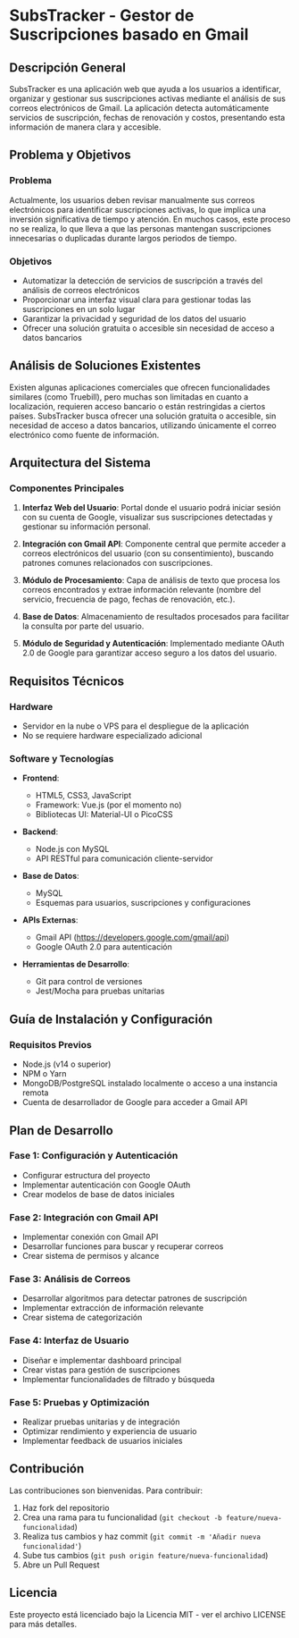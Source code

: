 # SubsTracker - Gestor de Suscripciones basado en Gmail

## Descripción General
SubsTracker es una aplicación web que ayuda a los usuarios a identificar, organizar y gestionar sus suscripciones activas mediante el análisis de sus correos electrónicos de Gmail. La aplicación detecta automáticamente servicios de suscripción, fechas de renovación y costos, presentando esta información de manera clara y accesible.

## Problema y Objetivos

### Problema
Actualmente, los usuarios deben revisar manualmente sus correos electrónicos para identificar suscripciones activas, lo que implica una inversión significativa de tiempo y atención. En muchos casos, este proceso no se realiza, lo que lleva a que las personas mantengan suscripciones innecesarias o duplicadas durante largos periodos de tiempo.

### Objetivos
- Automatizar la detección de servicios de suscripción a través del análisis de correos electrónicos
- Proporcionar una interfaz visual clara para gestionar todas las suscripciones en un solo lugar
- Garantizar la privacidad y seguridad de los datos del usuario
- Ofrecer una solución gratuita o accesible sin necesidad de acceso a datos bancarios

## Análisis de Soluciones Existentes
Existen algunas aplicaciones comerciales que ofrecen funcionalidades similares (como Truebill), pero muchas son limitadas en cuanto a localización, requieren acceso bancario o están restringidas a ciertos países. SubsTracker busca ofrecer una solución gratuita o accesible, sin necesidad de acceso a datos bancarios, utilizando únicamente el correo electrónico como fuente de información.

## Arquitectura del Sistema

### Componentes Principales
1. **Interfaz Web del Usuario**: Portal donde el usuario podrá iniciar sesión con su cuenta de Google, visualizar sus suscripciones detectadas y gestionar su información personal.

2. **Integración con Gmail API**: Componente central que permite acceder a correos electrónicos del usuario (con su consentimiento), buscando patrones comunes relacionados con suscripciones.

3. **Módulo de Procesamiento**: Capa de análisis de texto que procesa los correos encontrados y extrae información relevante (nombre del servicio, frecuencia de pago, fechas de renovación, etc.).

4. **Base de Datos**: Almacenamiento de resultados procesados para facilitar la consulta por parte del usuario.

5. **Módulo de Seguridad y Autenticación**: Implementado mediante OAuth 2.0 de Google para garantizar acceso seguro a los datos del usuario.

## Requisitos Técnicos

### Hardware
- Servidor en la nube o VPS para el despliegue de la aplicación
- No se requiere hardware especializado adicional

### Software y Tecnologías
- **Frontend**: 
  - HTML5, CSS3, JavaScript 
  - Framework: Vue.js (por el momento no)
  - Bibliotecas UI: Material-UI o PicoCSS

- **Backend**: 
  - Node.js con MySQL
  - API RESTful para comunicación cliente-servidor

- **Base de Datos**: 
  - MySQL
  - Esquemas para usuarios, suscripciones y configuraciones

- **APIs Externas**: 
  - Gmail API (https://developers.google.com/gmail/api)
  - Google OAuth 2.0 para autenticación

- **Herramientas de Desarrollo**:
  - Git para control de versiones
  - Jest/Mocha para pruebas unitarias

## Guía de Instalación y Configuración

### Requisitos Previos
- Node.js (v14 o superior)
- NPM o Yarn
- MongoDB/PostgreSQL instalado localmente o acceso a una instancia remota
- Cuenta de desarrollador de Google para acceder a Gmail API

## Plan de Desarrollo

### Fase 1: Configuración y Autenticación
- Configurar estructura del proyecto
- Implementar autenticación con Google OAuth
- Crear modelos de base de datos iniciales

### Fase 2: Integración con Gmail API
- Implementar conexión con Gmail API
- Desarrollar funciones para buscar y recuperar correos
- Crear sistema de permisos y alcance

### Fase 3: Análisis de Correos
- Desarrollar algoritmos para detectar patrones de suscripción
- Implementar extracción de información relevante
- Crear sistema de categorización

### Fase 4: Interfaz de Usuario
- Diseñar e implementar dashboard principal
- Crear vistas para gestión de suscripciones
- Implementar funcionalidades de filtrado y búsqueda

### Fase 5: Pruebas y Optimización
- Realizar pruebas unitarias y de integración
- Optimizar rendimiento y experiencia de usuario
- Implementar feedback de usuarios iniciales

## Contribución
Las contribuciones son bienvenidas. Para contribuir:

1. Haz fork del repositorio
2. Crea una rama para tu funcionalidad (`git checkout -b feature/nueva-funcionalidad`)
3. Realiza tus cambios y haz commit (`git commit -m 'Añadir nueva funcionalidad'`)
4. Sube tus cambios (`git push origin feature/nueva-funcionalidad`)
5. Abre un Pull Request

## Licencia
Este proyecto está licenciado bajo la Licencia MIT - ver el archivo LICENSE para más detalles.